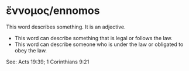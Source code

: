 # ἔννομος/ennomos
This word describes something. It is an adjective.

* This word can describe something that is legal or follows the law.
* This word can describe someone who is under the law or obligated to obey the law.

See: Acts 19:39; 1 Corinthians 9:21
